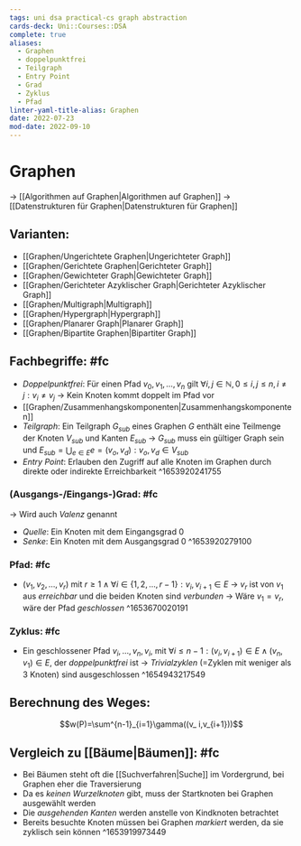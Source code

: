 ```yaml
---
tags: uni dsa practical-cs graph abstraction
cards-deck: Uni::Courses::DSA
complete: true
aliases:
  - Graphen
  - doppelpunktfrei
  - Teilgraph
  - Entry Point
  - Grad
  - Zyklus
  - Pfad
linter-yaml-title-alias: Graphen
date: 2022-07-23
mod-date: 2022-09-10
---
```


# Graphen
-> [[Algorithmen auf Graphen|Algorithmen auf Graphen]]
-> [[Datenstrukturen für Graphen|Datenstrukturen für Graphen]]

## Varianten:
- [[Graphen/Ungerichtete Graphen|Ungerichteter Graph]]
- [[Graphen/Gerichtete Graphen|Gerichteter Graph]]
- [[Graphen/Gewichteter Graph|Gewichteter Graph]]
- [[Graphen/Gerichteter Azyklischer Graph|Gerichteter Azyklischer Graph]]
- [[Graphen/Multigraph|Multigraph]]
- [[Graphen/Hypergraph|Hypergraph]]
- [[Graphen/Planarer Graph|Planarer Graph]]
- [[Graphen/Bipartite Graphen|Bipartiter Graph]]

## Fachbegriffe: #fc
- *Doppelpunktfrei*: Für einen Pfad $v_0, v_1, \dots, v_n$ gilt $\forall i,j \in \mathbb{N}, 0 \leq i,j \leq n, i \neq j: v_i \neq v_j$
	-> Kein Knoten kommt doppelt im Pfad vor
- [[Graphen/Zusammenhangskomponenten|Zusammenhangskomponenten]]
- *Teilgraph*: Ein Teilgraph $G_{sub}$ eines Graphen $G$ enthält eine Teilmenge der Knoten $V_{sub}$ und Kanten $E_{sub}$
	-> $G_{sub}$ muss ein gültiger Graph sein und $E_{sub}= \bigcup_{e \in E} e=(v_o, v_d): v_o, v_d \in V_{sub}$
- *Entry Point*: Erlauben den Zugriff auf alle Knoten im Graphen durch direkte oder indirekte Erreichbarkeit
^1653920241755

### (Ausgangs-/Eingangs-)Grad: #fc
-> Wird auch *Valenz* genannt
- *Quelle*: Ein Knoten mit dem Eingangsgrad 0
- *Senke*: Ein Knoten mit dem Ausgangsgrad 0
^1653920279100

### Pfad: #fc
- $(v_1,v_2,\dots,v_r)$ mit $r \geq 1 \wedge \forall i \in \{1,2,\dots,r-1\}: v_i,v_{i+1} \in E$
	-> $v_r$ ist von $v_1$ aus *erreichbar* und die beiden Knoten sind *verbunden*
	-> Wäre $v_1 = v_r$, wäre der Pfad *geschlossen*
^1653670020191

### Zyklus: #fc
- Ein geschlossener Pfad $v_i,\dots,v_n,v_i$, mit $\forall i\leq n-1:(v_i,v_{i+1})\in E\wedge(v_n,v_1)\in E,$ der *doppelpunktfrei* ist
	-> *Trivialzyklen* (=Zyklen mit weniger als 3 Knoten) sind ausgeschlossen
^1654943217549

## Berechnung des Weges:
$$w(P)=\sum^{n-1}_{i=1}\gamma((v_ i,v_{i+1}))$$

## Vergleich zu [[Bäume|Bäumen]]: #fc
- Bei Bäumen steht oft die [[Suchverfahren|Suche]] im Vordergrund, bei Graphen eher die Traversierung
- Da es *keinen Wurzelknoten* gibt, muss der Startknoten bei Graphen ausgewählt werden
- Die *ausgehenden Kanten* werden anstelle von Kindknoten betrachtet
- Bereits besuchte Knoten müssen bei Graphen *markiert* werden, da sie zyklisch sein können
^1653919973449
